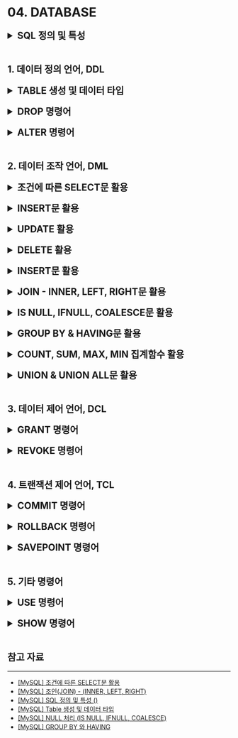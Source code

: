 # 04. DATABASE

<details>
<summary style="font-size: 1.5em; font-weight: bold;">SQL 정의 및 특성</summary>

## SQL이란?

---

SQL은 **Structured Query Language(구조적 질의 언어)의 줄임말로, 관계형 데이터베이스 시스템(RDBMS)에서 자료를 관리 및 처리하기 위해 설계된 언어**이다.

자료의 검색과 관리, 데이터베이스 스키마 생성과 수정, 데이터베이스 객체 접근 조정 관리를 위해 고안되었다.

## SQL의 종류

---

| 명령어 종류                                      | 명령어                                   | 설명                                                                              |
|---------------------------------------------|---------------------------------------|---------------------------------------------------------------------------------|
| 데이터 정의, DDL(Data Definition Language)       | CREATE, ALTER, DROP, RENAME, TRUNCATE | 테이블과 같은 데이터 구조를 정의하는데 사용되는 명령어들로 그러한 구조를 생성, 변경, 삭제, 이름을 바꾸는 데이터 구조와 관련된 명령     |
| 데이터 조작어, DML(Data Manipulation Language)    | SELECT, INSERT, UPDATE, DELETE        | 데이터베이스에 들어 있는 데이터를 조회 및 검색하는 명령. 데이터베이스의 테이블에 들어 있는 데이터에 변형을 가하는 명령(삽입, 수정, 삭제) |
| 데이터 제어어, DCL(Data Control Language)         | GRANT, REVOKE                         | 데이터베이스에 접근하고 객체들을 사용하도록 권한을 주고 회수하는 명령                                          |
| 트랜잭션 제어어, TCL(Transaction Control Language) | COMMIT, ROLLBACK, SAVEPOINT           | 논리적인 작업의 단위를 묶어 데이터 조작어(DML)에 의해 조작된 결과를 작업단위(트랜잭션) 별로 제어하는 명령                  |

## SQL의 언어적 특정

---

### 1. SQL은 대소문자를 가리지 않는다.

단, 서버 환경이나 DBMS 종류에 따라 데이터베이스 또는 필드명에 대해 대소문자를 구분하기도 한다.

### 2. SQL 명령은 반드시 세미콜론(;)으로 끝나야 한다.

### 3. 고유의 값은 따옴표(’ ‘)로 감싸준다.

예를 들어, *SELECT * FROM EMP WHERE NAME=’coco’;*

### 4. 객체를 나타낼 때는 백틱(` `)으로 감싸준다.

예를 들어, *SELECT `COST`, `TYPE` FROM ÌNOVOICE`;*

### 5. 주석은 일종의 도움말로, 주석 처리된 문장은 프로그램에서 동작하지 않는다.

한 줄 주석은 문장 앞에 --를 붙여서 사용한다.

예를 들어, *--SELECT * FROM EMP;* → 해당 쿼리는 실행되지 않는다.

### 6. 여러 줄 주석은 /* */으로 감싸준다.

예를 들어, */* SELECT * FROM EMP; */*

</details>

<br>

## 1. 데이터 정의 언어, DDL

<details>
<summary style="font-size: 1.5em; font-weight: bold;">TABLE 생성 및 데이터 타입</summary>

## 테이블 생성하기

---

테이블을 생성하기에 앞서 먼저 알아야 할 것은 스키마이다.

스키마는 데이터베이스의 테이블에 저장될 데이터의 구조와 형식을 정의하는 것이다.

즉, 스키마는 데이터의 설계도라고 할 수 있다.

때문에, 데이터베이스에 데이터를 아무렇게 넣는 것이 아닌 테이블에 어떠한 형식으로 데이터들이 삽입되고 저장될 것인지를 미리 사전에 설계해야 한다.

**[ 회원 테이블 ]**

| 컬럼 순서 | 컬럼명              | 데이터 타입       | 용도        |
|-------|------------------|--------------|-----------|
| 1     | SEQUENCE         | INT          | 자동 인덱스 증가 |
| 2     | MEMBER_ID        | VARCHAR(20)  | 회원 ID     |
| 3     | MEMBER_PW        | VARCHAR(100) | 회원 PW     |
| 4     | ADDRESS          | VARCHAR(100) | 주소        |
| 5     | MEMBER_TELEPHONE | VARCHAR(20)  | 연락처       |

---

위 표는 회원정보 데이터를 가지고 있는 테이블이다. 위 표를 기준으로 테이블을 생성하면 다음과 같다.

```sql
CREATE TABLE MEMBER_INFO
(
    SEQUENCE         INT NOT NULL AUTO_INCREMENT,
    MEMBER_ID        VARCHAR(20),
    MEMBER_PW        VARCHAR(100),
    ADDRESS          VARCHAR(100),
    MEMBER_TELEPHONE VARCHAR(20),
    PRIMARY KEY (SEQUENCE)
);
```

---

1. MEMBER_INFO: 테이블 명

CREATE TABLE [테이블 명]을 입력한 후 ( ) 소괄호 안에 사용하게 될 필드명을 입력한다.

1. SEQUENCE: 자동 인덱스 증가

INT NOT NULL로 중복이 불가능한 숫자형과 AUTO_INCREMENT로 자동 증가를 설정한다.

1. MEMBER_ID: 회원 ID
2. MEMBER_PW: 회원 PW
3. ADDRESS: 주소
4. MEMBER_TELEPHONE: 연락처
5. SEQUENCE: 기본키 지정

PRIMARY KEY (SEQUENCE)를 통해 SEQENCE를 기본 키로 지정하여 중복이 불가능하게 설정한다.

## 데이터 타입, Data Type(자료형)

---

데이터 자료형은 크게 문자형, 숫자형, 날짜형, 선택형으로 나누어 진다.

### 1. 문자형 타입

보편적으로 많이 쓰이는 것은 CHAR( ), VARCHAR( ), TEXT이다.

| 데이터 타입     | 범위                  |
|------------|---------------------|
| CHAR()     | 0 ~ 255 고정 문자 길이    |
| VARCHAR()  | 0 ~ 65535 가변 문자 길이  |
| TINYTEXT   | 0 ~ 255 문자길이        |
| TEXT       | 0 ~ 65535 문자길이      |
| BLOB       | 0 ~ 65535 문자길이      |
| MEDIUMTEXT | 0 ~ 16777215 문자길이   |
| MEDIUMBLOB | 0 ~ 16777215 문자길이   |
| LONGTEXT   | 0 ~ 4294967295 문자길이 |
| LONGBLOB   | 0 ~ 4294967295 문자길이 |

---

**CHAR( ) - 고정 문자일 때 사용한다.**

- CHAR(10)을 지정하면 10개(10Byte)의 데이터를 입력할 수 있다.
- CHAR(10) 지정 후 데이터를 5Byte를 입력해도 데이터 공간은 10Byte 크기만큼 공간을 차지한다.

**VARCHAR( ) - 가변 문자일 때 사용한다.**

- VARCHAR(10)을 지정하면 10개(10Byte)의 데이터를 입력할 수 있다.
- VARCHAR(10) 지정 후 데이터를 5Byte를 입력해도 데이터 공간은 10Byte 크기만큼 공간을 차지한다.

**CHAR( ), VARCHAR( ) 차이점**

- CHAR는 검색이나 성능이 뛰어나 정형화일 때 사용되며, VARCHAR는 가변적일 때 사용된다.

---

**TEXT**

- TEXT는 자연어 검색이 가능하게 하는 것으로 많은 용량을 사용하게 될 때 사용한다.

---

**용도:**

**CHAR** - 전화번호와 같이 정형화되어 있는 것으로 사용한다.

**VARCHAR** - 게시판 제목과 같이 가변적일 때 사용한다.

**TEXT** - 게시판의 내용과 같이 내용이 많을 때 사용한다.

### 2. 숫자형 타입

| 데이터 타입  | 크기    | 최소값                      | 최대값                   |
|---------|-------|--------------------------|-----------------------|
| INT     | 4Byte | -2147483648 ~ 2147483647 | 0 ~ 4294967295        |
| TINYINT | 1Byte | -128 ~ 127               | 0 ~ 255 정수형, UNSIGNED |
| FLOAT   | 4Byte | -3.40E+38 ~ -1.17E-38    | -3.40E+38 ~ -1.17E-38 |
| DOUBLE  | 8Byte | 1.22E-308 ~ 1.79E+308    | 1.22E-308 ~ 1.79E+308 |

---

TINYINT에 UNSIGNED를 붙이면 양수 즉, 0 ~ 255까지의 정수형을 사용할 수 있고,

SIGNED를 붙이면 -128 ~ 127까지의 수를 사용할 수 있다.

### 3. 날짜형 타입

| 데이터 타입    | 크기    | 최소값                 |
|-----------|-------|---------------------|
| DATE      | 3Byte | YYYY-MM-DD          |
| DATETIME  | 8Byte | YYYY-MM-DD HH:MM:SS |
| TIMESTAMP | 4Byte | YYYYMMDDHHMMSS      |
| TIME      | 3Byte | HH:MM:SS            |

---

</details>

<br>

<details>
<summary style="font-size: 1.5em; font-weight: bold;">DROP 명령어</summary>
</details>

<br>

<details>
<summary style="font-size: 1.5em; font-weight: bold;">ALTER 명령어</summary>
</details>

<br>

## 2. 데이터 조작 언어, DML

<details>
<summary style="font-size: 1.5em; font-weight: bold;">조건에 따른 SELECT문 활용</summary>

**SELECT** 문은 기본적으로 데이터를 검색하는 기능으로 CRUD 중 READ에 해당되는 기능을 수행한다.

기본적인 구문은 다음과 같다.

```sql
SELECT (속성1, 속성2, . . .)
FROM (테이블명)
WHERE (조건식);
```

(조건식)에 의해 해당하는 행(가로)을 선택하고 (속성1, 속성2, …)에 의해 열(세로)을 보여준다.

```sql
SELECT *
FROM (테이블명);
```

WHERE 조건문이 없으므로 모든 행을 선택하고, *을 통해 모든 열을 보여준다.

즉, (테이블명)의 이름을 가진 테이블의 모든 데이터를 확인하는 명령어이다.

---

```sql
SELECT *
FROM (테이블명)
WHERE (조건1)
  AND (조건2);
```

(테이블명)의 테이블에서 (조건1)과 (조건2)를 모두 만족하는 행의 모든 열을 보여준다.

```sql
SELECT *
FROM (테이블명)
WHERE (속성1) BETWEEN (값1) AND (값2);
```

(테이블명)의 테이블에서 (속성1)의 값이 (값1)과 (값2)의 사이인 행의 모든 열을 보여준다.

아래의 명령어를 예로 비교해보자.

```sql
SELECT *
FROM Company
WHERE age > 23
  AND age < 35;
```

```sql
SELECT *
FROM Company
WHERE age BETWEEN 23 AND 35;
```

두 명령어를 통한 결과 값은 같지만 성능은 **BETWEEN**을 사용한 명령어가 더 좋다.

단순히 AND만 사용한 첫 번째 쿼리는 전체 데이터에서 age가 23보다 큰 값과 35보다 작은 데이터를 각각 구해 이들의 교집합을 구하는 연산이다.

반면, BETWEEN을 사용한 두 번째 쿼리는 age라는 속성에서 23이라는 값부터 시작하여 35라는 값보다 작은 값을 찾는 연산이기 때문이다.

---

```sql
SELECT *
FROM (테이블명)
WHERE (조건1)
   OR (조건2);
```

(테이블명)의 테이블에서 (조건1)과 (조건2) 중 하나라도 만족하는 행의 모든 열을 보여준다.

```sql
SELECT *
FROM (테이블명)
WHERE (속성1) IN (조건1, 조건2, . . .);
```

```sql
SELECT *
FROM (테이블명)
WHERE (속성1) NOT IN (조건1, 조건2, . . .);
```

(테이블명)의 테이블에서 (속성1)의 값이 (조건1)이거나 (조건2)인 행의 모든 열을 보여준다.

(테이블명)의 테이블에서 (속성1)의 값이 (조건1)이거나 (조건2)에 포함되지 않는 값을 보여준다.

여기서 IN을 사용한 구문 또한 BETWEEN을 사용한 구문과 같이 OR보다 성능이 좋다.

아래의 명령어를 예로 비교해보자.

```sql
SELECT *
FROM Company
WHERE age = 23
   OR age = 24
   OR age = 25;
```

```sql
SELECT *
FROM Company
WHERE age IN (23, 24, 25);
```

두 명령어를 통한 결과 값은 같지만 성능은 IN을 사용한 명령어가 더 좋다.

---

```sql
SELECT *
FROM (테이블명)
WHERE NOT (조건1);
```

(테이블명)의 테이블에서 (조건1)을 만족하지 않는 행의 모든 열을 보여준다.

```sql
SELECT *
FROM (테이블명)
WHERE (속성1) LIKE 'A_';
```

(테이블명)의 테이블에서 (속성1) 중 ‘A + 1 글자’ 값을 가진 행의 모든 열을 보여준다.

```sql
SELECT *
FROM (테이블명)
WHERE (속성1) LIKE 'A__';
```

(테이블명)의 테이블에서 (속성1) 중 ‘A + 2 글자’ 값을 가진 행의 모든 열을 보여준다.

---

```sql
SELECT *
FROM (테이블명)
WHERE (속성1) LIKE 'A%';
```

(테이블명)의 테이블에서 (속성1) 중 ‘A’로 시작하는 값을 가진 행의 모든 열을 보여준다.

```sql
SELECT *
FROM (테이블명)
WHERE (속성1) LIKE '%A';
```

(테이블명)의 테이블에서 (속성1) 중 ‘A’로 끝나는 값을 가진 행의 모든 열을 보여준다.

```sql
SELECT *
FROM (테이블명)
WHERE (속성1) LIKE '%A%';
```

(테이블명)의 테이블에서 (속성1) 중 ‘A’를 포함하는 값을 가진 행의 모든 열을 보여준다.

---

```sql
SELECT *
FROM (테이블명)
ORDER BY (속성1) (순서);
```

(테이블명)의 테이블에서 (속성1)의 (순서)에 따라 모든 열을 보여준다.

이때 (순서)에는 DESC(내림차순) 또는 ASC(오름차순)을 입력하며 이를 생략시 default는 ASC(오름차순)이다.

```sql
SELECT (속성1) AS '별명1', (속성2) AS '별명2',
FROM (테이블명);
```

(테이블명)의 테이블에서 (속성1)은 별명1이란 이름으로, (속성2)는 별명2라는 이름으로 보여준다.

```sql
SELECT DISTINCT (속성1), (속성2), ...FROM (테이블명);
```

(테이블명)의 테이블에서 (속성1), (속성2), … 를 선택하는 데 이때 중복되는 값은 제외하고 보여준다.

</details>

<br>

<details>
<summary style="font-size: 1.5em; font-weight: bold;">INSERT문 활용</summary>
</details>

<br>

<details>
<summary style="font-size: 1.5em; font-weight: bold;">UPDATE 활용</summary>
</details>

<br>

<details>
<summary style="font-size: 1.5em; font-weight: bold;">DELETE 활용</summary>
</details>

<br>

<details>
<summary style="font-size: 1.5em; font-weight: bold;">INSERT문 활용</summary>
</details>

<br>

<details>
<summary style="font-size: 1.5em; font-weight: bold;">JOIN - INNER, LEFT, RIGHT문 활용</summary>

JOIN 연산은 두 테이블을 결합하는 연산이다.

데이터의 규모가 커지면서 하나의 테이블로 정보를 수용하기 어려워지면 테이블을 분할하고 테이블 간의 관계성을 부여한다.

아래의 사람(PEOPE), 대학교(UNIVERSITY) 두 테이블을 이용해 JOIN 연산을 살펴보자.

```sql
CREATE TABLE PEOPLE
(
    ID   INT         NOT NULL,
    NAME VARCHAR(50) NOT NULL,
    AGE  INT,
    PRIMARY KEY (ID, NAME)
);
```

```sql
CREATE TABLE UNIVERSITY
(
    UID         INT         NOT NULL,
    SCHOOL      VARCHAR(50) NOT NULL,
    EXPLANATION VARCHAR(100),
    PRIMARY KEY (UID)
);
```

```sql
-- PEOPLE 테이블에 데이터 삽입
INSERT INTO PEOPLE (ID, NAME, AGE)
VALUES (1, '임대필', 28);
INSERT INTO PEOPLE (ID, NAME, AGE)
VALUES (2, '나일규', 28);
INSERT INTO PEOPLE (ID, NAME, AGE)
VALUES (2, '서진영', 23);
INSERT INTO PEOPLE (ID, NAME, AGE)
VALUES (3, '김진철', 31);
INSERT INTO PEOPLE (ID, NAME, AGE)
VALUES (4, '박성준', 20);
INSERT INTO PEOPLE (ID, NAME, AGE)
VALUES (5, '이진성', 22);

-- UNIVERSITY 테이블에 데이터 삽입
INSERT INTO UNIVERSITY (UID, SCHOOL, EXPLANATION)
VALUES (1, '서울대', '한국 최고 대학교');
INSERT INTO UNIVERSITY (UID, SCHOOL, EXPLANATION)
VALUES (2, '고려대', '최고 대학교');
INSERT INTO UNIVERSITY (UID, SCHOOL, EXPLANATION)
VALUES (3, '연세대', '최고 대학교');
INSERT INTO UNIVERSITY (UID, SCHOOL, EXPLANATION)
VALUES (4, '중앙대', '중앙에 위치');
INSERT INTO UNIVERSITY (UID, SCHOOL, EXPLANATION)
VALUES (5, '부산대', '부산에 위치');
```

## JOIN의 종류

![INNER JOIN & OUTER JOIN](image_files/Database/inner-join&outer-join.png)

INNER JOIN & OUTER JOIN

---

### 1. CROSS JOIN

두 테이블의 교집합을 수행하는 교차 결합이다.

```sql
SELECT *
FROM PEOPLE,
     UNIVERSITY;
SELECT *
FROM PEOPLE
         CROSS JOIN UNIVERSITY;
```

![CROSS JOIN](image_files/Database/cross-join.png)

---

JOIN을 하면 두 테이블을 결합한 데이터가 조회된다. 이처럼 두 테이블에서 모든 경우의 수를 볼 수 있다.

다만, 모든 경우의 수를 볼 일이 딱히 없기 때문에 실제로 거의 사용되지 않는다.

### 2. INNER JOIN

서로 중복되는 값만 나타낸다.

```sql
SELECT *
FROM PEOPLE AS P
         INNER JOIN UNIVERSITY AS U ON P.ID = U.UID;

#
INNER
생략 가능
SELECT *
FROM PEOPLE AS P
         JOIN UNIVERSITY AS U ON P.ID = U.UID;
```

---

INNER JOIN은 좌우에 결합할 테이블명을 작성하고, AS로 별명을 붙여주고 ON 뒤에는 결합 조건을 명시한다.

![INNER JOIN](image_files/Database/inner-join.png)

---

위와 같이 특정 컬럼이 같은 데이터를 조회하도록 조건을 추가시킨 결합을 동등 결합(EQUI JOIN)이라고 한다.

JOIN에서 가장 많이 사용되는 것이 EQUI JOIN이다.

EQUI JOIN을 수행해서 PEOPLE 테이블의 ID가 6인 데이터와 UNIVERSITY 테이블의 UID가 5인 데이터는 결과에서 제외된 것을 확인할 수 있다.

결론은 JOIN하는 두 개의 테이블 모두에 데이터가 존재하는 행에 대해서만 결과를 가져온다.

### 3. LEFT JOIN

매칭되는 행이 없어도 결과에 포함시키고, 없는 경우 NULL로 표시해준다.

위의 예제를 LEFT JOIN으로 적용시켜 살펴보자.

```sql
SELECT *
FROM PEOPLE AS P
         LEFT JOIN UNIVERSITY U ON P.ID = U.UID;
```

![LEFT JOIN](image_files/Database/left-join.png)

---

PEOPLE 테이블의 ID가 6인 데이터도 UNIVERSITY와 매칭되는게 없지만, 결과에 포함되었다.

그 이유는 LEFT JOIN 즉, 왼쪽 테이블(PEOPLE)을 기준으로 하였기 때문이다.

반면, UNIVERSITY 테이블의 UID가 5인 데이터는 PEOPLE ID가 5인 데이터가 없기 때문에 NULL로 처리되어서 조회되는 것을 확인할 수 있다.

### 4. RIGHT JOIN

매칭되는 행이 없어도 결과에 포함시키고, 없는 경우 NULL로 표시해준다.

```sql
SELECT *
FROM PEOPLE AS P
         RIGHT JOIN UNIVERSITY U ON P.ID = U.UID;
```

![RIGHT JOIN](image_files/Database/right-join.png)

---

LEFT JOIN과 반대 형태로 조회되는 것을 확인할 수 있다.

</details>

<br>

<details>
<summary style="font-size: 1.5em; font-weight: bold;">IS NULL, IFNULL, COALESCE문 활용</summary>

## NULL 처리 - IS NULL, IFNULL, COALESCE

---

### NULL

NULL은 값이 없는 데이터라는 의미로, 데이터가 비어있다면 NULL로 채워진다.

NULL은 결측치(Missing Value)로 데이터 조회 및 처리 시 NULL이 없는 데이터만 조회하거나 NULL이 아닌 다른 값으로 치환하는 경우가 발생한다.

- 결측치는 데이터에 값이 없는 것을 의미하며, NA 또는 NULL로 표현된다.

### IS NULL & IS NOT NULL

`=`, `<`, `>`와 같은 비교 연산자로는 NULL을 조회할 수 없다.

따라서 NULL을 조회할 때에는 IS NULL, IS NOT NULL 연산자를 사용해야 한다.

- IS NULL 연산자는 NULL인 데이터를 조회한다.
- IS NOT NULL 연산자는 NULL이 아닌 데이터를 조회한다.

동물 ID와 이름을 출력할 때 동물 이름이 NULL인 데이터를 조회하는 예시를 살펴보자.

```sql
SELECT ANIMAL_ID, NAME
FROM ANIMAL_INS
WHERE 1 = 1
  AND NAME IS NULL;
```

---

NAME IS NULL은 NAME이 NULL인 데이터를 조회한다.

![IS NULL](image_files/Database/is-null.png)

```sql
SELECT ANIMAL_ID
FROM ANIMAL_INS
WHERE 1 = 1
  AND NAME IS NOT NULL;
```

---

반대로 NAME IS NOT NULL은 NAME이 NULL이 아닌 데이터를 조회한다.

![IS NOT NULL](image_files/Database/is-not-null.png)

### IFNULL( )

IFNULL은 데이터가 NULL인 데이터를 다른 값으로 대체하여 출력한다.

```sql
SELECT IFNULL(NULL, "대체 텍스트");
```

![IFNULL](image_files/Database/iffull.png)

### COALESCE( )

COALESCE는 목록에서 NULL이 아닌 첫 번째 값을 반환한다.

```sql
SELECT COALESCE(NULL, NULL, NULL, 'tistory', NULL, 'passwd');
```

![COALESCE](image_files/Database/coalesce.png)

</details>

<br>

<details>
<summary style="font-size: 1.5em; font-weight: bold;">GROUP BY & HAVING문 활용</summary>

## GROUP BY 와 HAVING

---

### 1. 그룹화

GROUP BY 명령어를 통해 특정 컬럼을 기준으로 그룹화 할 수 있다.

그룹화를 하면 조회 데이터의 통계를 내는 집계함수(COUNT, AVG, SUM, MAX, MIN)을 사용이 용이해진다.

```sql
CREATE TABLE TBL_ITEM
(
    ID       INT         NOT NULL,
    NAME     VARCHAR(50) NOT NULL,
    QUANTITY INT,
    PRIMARY KEY (ID)
);
```

```sql
INSERT INTO TBL_ITEM (ID, NAME, QUANTITY)
VALUES (1, 'Item1', 2);
INSERT INTO TBL_ITEM (ID, NAME, QUANTITY)
VALUES (2, 'Item1', 5);
INSERT INTO TBL_ITEM (ID, NAME, QUANTITY)
VALUES (3, 'Item2', 3);
INSERT INTO TBL_ITEM (ID, NAME, QUANTITY)
VALUES (4, 'Item3', 8);
```

---

위와 같은 테이블이 있을 때,

아래는 NAME 컬럼을 기준으로 그룹화된 집계함수(COUNT(NAME), SUM(QUANTITY))를 하는 예시이다.

```sql
SELECT NAME, COUNT(NAME), SUM(QUANTITY)
FROM TBL_ITEM
GROUP BY NAME;
```

---

결과는 다음과 같이 NAME으로 그룹화한 후, 집계를 실행한다.

![NAME으로 그룹화한 후의 GROUP BY절](image_files/Database/column1-group-by.png)

---

GROUP BY로 그룹화하지 않은 컬럼은 SELECT 명령어를 실행해도 정확한 데이터가 나오지 않는다.

즉, 그룹화 하지 않은 컬럼은 집계함수를 통해서만 조회하도록 해야 한다.

아래는 그룹화 컬럼이 아닌 QUANTITY 컬럼도 조회하는 경우의 예시이다.

```sql
SELECT NAME, QUANTITY, COUNT(NAME), SUM(QUANTITY)
FROM TBL_ITEM
GROUP BY NAME;
```

![SUM(QUANTITY)으로 그룹화한 후의 GROUP BY절](image_files/Database/column2-group-by.png)

---

위 예시에서 NAME 컬럼 값이 Item1인 데이터가 2개 있지만, GROUP BY 명령어 실행 후 1개만 보이게 된다.

GROUP BY 명령어는 DISTINCT 명령어와 같이 중복 데이터를 제거하는 것을 확인할 수 있다.

![DISTINCT 명령어](image_files/Database/distinct.png)

---

이로써, 집계함수를 사용하여 특정 GROUP으로 분류하고 정렬이 필요하다면 GROUP BY 절을 사용하고,

특정 GROUP 구분 없이 단순히 중복 제거가 필요한 경우에는 DISTINCT 절을 사용하는 것이 좋다.

---

다음은 GROUP BY 절과 정렬(ORDER BY)을 함께 실행한 예시이다.

```sql
SELECT NAME, COUNT(NAME), SUM(QUANTITY)
FROM TBL_ITEM
GROUP BY NAME
ORDER BY SUM(QUANTITY) DESC;
```

---

SELECT 쿼리 조회 순서에 따르면, ORDER BY 절은 GROUP BY 절보다 나중에 실행된다.

수행 순서는 다음과 같다: *FROM > WHERE > GROUP BY > HAVING > SELECT > ORDER BY > LIMIT*

### 2. HAVING

GROUP BY 절에서 조건을 주려면 WHERE이 아닌, HAVING 절을 사용해야 한다.

위의 SELECT 명령어의 실행 순서를 보면 WHERE 절이 GROUP BY 절보다 먼저 실행된다.

- 때문에 GROUP BY에 대응되는 HAVING 절이 있다.

HAVING 절은 GROUP BY 절 뒤에 작성하며, WHERE 절과 동일한 형식으로 조건을 작성할 수 있다.

아래는 NAME 컬럼을 기준으로 그룹화를 하는데, 그룹화한 항목의 개수가 1인 데이터들만 조회하는 예시이다.

```sql
SELECT NAME, COUNT(NAME)
FROM TBL_ITEM
GROUP BY NAME
HAVING COUNT(NAME) = 1;
```

![GROUP BY절 & HAVING절](image_files/Database/group-by&having.png)

</details>

<br>

<details>
<summary style="font-size: 1.5em; font-weight: bold;">COUNT, SUM, MAX, MIN 집계함수 활용</summary>
</details>

<br>

<details>
<summary style="font-size: 1.5em; font-weight: bold;">UNION & UNION ALL문 활용</summary>

## UNION

---

UNION은 2개 이상의 테이블에 존재하는 같은 성격의 값을 하나의 쿼리로 추출하는 명령어이다.

UNION을 사용하기 전에 대응하는 컬럼 명이 다르면 AS를 통해 하나로 통일해주는 것이 좋다.

TBL_ASIA의 ASIA_COUNTRY 컬럼과 TBL_COUNTRY의 COUNTRY 컬럼을 UNION을 통해 하나의 쿼리로 추출하는 예시이다.

```sql
CREATE TABLE TBL_ASIA
(
	NUMBER       INT NOT NULL,
	ASIA_COUNTRY VARCHAR(20)
);

CREATE TABLE TBL_COUNTRY
(
	NUMBER       INT NOT NULL,
	COUNTRY      VARCHAR(20)
);
```

```sql
INSERT INTO TBL_ASIA (NUMBER, ASIA_COUNTRY) VALUES (1, '한국');
INSERT INTO TBL_ASIA (NUMBER, ASIA_COUNTRY) VALUES (2, '일본');
INSERT INTO TBL_ASIA (NUMBER, ASIA_COUNTRY) VALUES (3, '중국');

INSERT INTO TBL_COUNTRY (NUMBER, COUNTRY) VALUES (1, '미국');
INSERT INTO TBL_COUNTRY (NUMBER, COUNTRY) VALUES (2, '포르투갈');
INSERT INTO TBL_COUNTRY (NUMBER, COUNTRY) VALUES (3, '독일');
INSERT INTO TBL_COUNTRY (NUMBER, COUNTRY) VALUES (4, '헝가리');
INSERT INTO TBL_COUNTRY (NUMBER, COUNTRY) VALUES (5, '스페인');
INSERT INTO TBL_COUNTRY (NUMBER, COUNTRY) VALUES (6, '한국');
```

---

### 1. 중복되지 않은 값만 추출하는 방법 (UNION DISTINCT or UNION)

```sql
SELECT ASIA_COUNTRY AS AC FROM TBL_ASIA

UNION

SELECT AC FROM TBL_COUNTRY;

--결과값

COUNTRY
한국 일본 중국 미국 포르투갈 독일 헝가리 스페인
```

---

두 컬럼 명이 다르므로 TA로 통일시켰으며, 별칭은 UNION은 사용하기 전에 입력해줘야 한다.

하지만 결과값을 확인해보면, 중복이 허용되지 않기 때문에 TBL_COUNTRY의 ‘한국’이 빠진 것을 볼 수 있다.

### 2. 중복 허용하고 모든 값을 추출하는 방법 (UNION ALL)

```sql
SELECT ASIA_COUNTRY AS AC FROM TBL_ASIA

UNION ALL

SELECT AC FROM TBL_COUNTRY;

--결과값

COUNTRY
한국 일본 중국 미국 포르투갈 독일 헝가리 스페인 한국
```

---

위 코드와 같이 중복을 허용하고 모든 값을 추출하기 위해서는 UNION ALL을 사용하면 된다.

UNION ALL은 중복을 허용하고 모든 값을 추출하기 때문에 UNION의 결과값과는 다르다는 것을 볼 수 있다.

### 3. 조건 및 정렬하는 방법

```sql
SELECT ASIA_COUNTRY AS AC FROM TBL_ASIA WHERE NUMBER < 2

UNION

SELECT AC FROM TBL_COUNTRY
ORDER BY AC;

--결과값

COUNTRY
독일 미국 스페인 포르투갈 한국 헝가리
```

---

UNION을 사용할 때 WHERE절, ORDER BY절 등을 사용할 수 있다.

위 코드를 보면 알 수 있듯 결과값이 조건 성립과 정렬이 되어서 출력되는 것을 볼 수 있다.

</details>

<br>

## 3. 데이터 제어 언어, DCL

<details>
<summary style="font-size: 1.5em; font-weight: bold;">GRANT 명령어</summary>
</details>

<br>

<details>
<summary style="font-size: 1.5em; font-weight: bold;">REVOKE 명령어</summary>
</details>

<br>

## 4. 트랜잭션 제어 언어, TCL

<details>
<summary style="font-size: 1.5em; font-weight: bold;">COMMIT 명령어</summary>
</details>

<br>

<details>
<summary style="font-size: 1.5em; font-weight: bold;">ROLLBACK 명령어</summary>
</details>

<br>

<details>
<summary style="font-size: 1.5em; font-weight: bold;">SAVEPOINT 명령어</summary>
</details>

<br>

## 5. 기타 명령어

<details>
<summary style="font-size: 1.5em; font-weight: bold;">USE 명령어</summary>
</details>

<br>

<details>
<summary style="font-size: 1.5em; font-weight: bold;">SHOW 명령어</summary>
</details>

<br>

## 참고 자료

---

- [[MySQL] 조건에 따른 SELECT문 활용](https://dev-coco.tistory.com/57)
- [[MySQL] 조인(JOIN) - (INNER, LEFT, RIGHT)](https://dev-coco.tistory.com/59)
- [[MySQL] SQL 정의 및 특성 ()](https://dev-coco.tistory.com/56)
- [[MySQL] Table 생성 및 데이터 타입](https://dev-coco.tistory.com/54)
- [[MySQL] NULL 처리 (IS NULL, IFNULL, COALESCE)](https://passwd.tistory.com/entry/MySQL-NULL-%EC%B2%98%EB%A6%AC-IS-NULL-IFNULL)
- [[MySQL] GROUP BY 와 HAVING](https://dev-coco.tistory.com/58)
